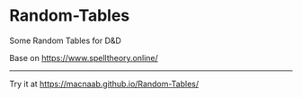 # Random-Tables
Some Random Tables for D&amp;D

Base on https://www.spelltheory.online/

--------------------------------

Try it at https://macnaab.github.io/Random-Tables/
